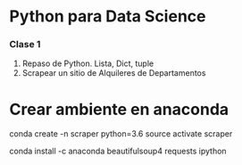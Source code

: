 

# Python para Data Science

### Clase 1

1. Repaso de Python. Lista, Dict, tuple
2. Scrapear un sitio de Alquileres de Departamentos

# Crear ambiente en anaconda
conda create -n scraper python=3.6
source activate scraper

conda install -c anaconda beautifulsoup4 requests ipython
